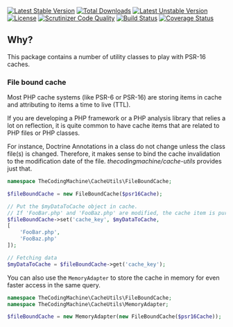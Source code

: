 [![Latest Stable Version](https://poser.pugx.org/thecodingmachine/cache-utils/v/stable)](https://packagist.org/packages/thecodingmachine/cache-utils)
[![Total Downloads](https://poser.pugx.org/thecodingmachine/cache-utils/downloads)](https://packagist.org/packages/thecodingmachine/cache-utils)
[![Latest Unstable Version](https://poser.pugx.org/thecodingmachine/cache-utils/v/unstable)](https://packagist.org/packages/thecodingmachine/cache-utils)
[![License](https://poser.pugx.org/thecodingmachine/cache-utils/license)](https://packagist.org/packages/thecodingmachine/cache-utils)
[![Scrutinizer Code Quality](https://scrutinizer-ci.com/g/thecodingmachine/cache-utils/badges/quality-score.png?b=master)](https://scrutinizer-ci.com/g/thecodingmachine/cache-utils/?branch=master)
[![Build Status](https://travis-ci.org/thecodingmachine/cache-utils.svg?branch=master)](https://travis-ci.org/thecodingmachine/cache-utils)
[![Coverage Status](https://coveralls.io/repos/thecodingmachine/cache-utils/badge.svg?branch=master&service=github)](https://coveralls.io/github/thecodingmachine/cache-utils?branch=master)

## Why?

This package contains a number of utility classes to play with PSR-16 caches.

### File bound cache

Most PHP cache systems (like PSR-6 or PSR-16) are storing items in cache and attributing to items a time to live (TTL).

If you are developing a PHP framework or a PHP analysis library that relies a lot on reflection, it is quite common 
to have cache items that are related to PHP files or PHP classes.

For instance, Doctrine Annotations in a class do not change unless the class file(s) is changed. Therefore, it makes
sense to bind the cache invalidation to the modification date of the file. *thecodingmachine/cache-utils* provides just that.

```php
namespace TheCodingMachine\CacheUtils\FileBoundCache;

$fileBoundCache = new FileBoundCache($psr16Cache);

// Put the $myDataToCache object in cache.
// If 'FooBar.php' and 'FooBaz.php' are modified, the cache item is purged.
$fileBoundCache->set('cache_key', $myDataToCache, 
[
    'FooBar.php',
    'FooBaz.php'
]);

// Fetching data
$myDataToCache = $fileBoundCache->get('cache_key');
```

You can also use the `MemoryAdapter` to store the cache in memory for even faster access in the same query.

```php
namespace TheCodingMachine\CacheUtils\FileBoundCache;
namespace TheCodingMachine\CacheUtils\MemoryAdapter;

$fileBoundCache = new MemoryAdapter(new FileBoundCache($psr16Cache));
```
